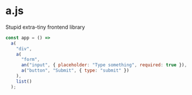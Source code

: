 # a.js
Stupid extra-tiny frontend library

```javascript
const app = () =>
  a(
    "div",
    a(
      "form",
      an("input", { placeholder: "Type something", required: true }),
      a("button", "Submit", { type: "submit" })
    ),
    list()
  );
```
